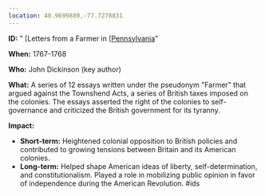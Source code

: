 ```yaml
---
location: 40.9699889,-77.7278831
---
```

**ID:** " [Letters from a Farmer in [[Pennsylvania](./../letters-from-a-farmer-in-[[pennsylvania/)"

**When:** 1767-1768

**Who:** John Dickinson (key author)

**What:** A series of 12 essays written under the pseudonym "Farmer" that argued against the Townshend Acts, a series of British taxes imposed on the colonies. The essays asserted the right of the colonies to self-governance and criticized the British government for its tyranny.

**Impact:**
* **Short-term:** Heightened colonial opposition to British policies and contributed to growing tensions between Britain and its American colonies.
* **Long-term:** Helped shape American ideas of liberty, self-determination, and constitutionalism. Played a role in mobilizing public opinion in favor of independence during the American Revolution.
#ids